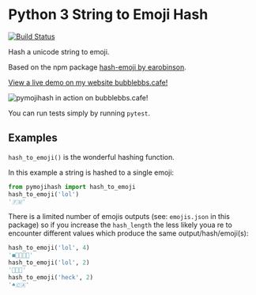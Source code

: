 # Python 3 String to Emoji Hash

[![Build
Status](https://travis-ci.org/lily-fyi/pymojihash.svg?branch=master)](https://travis-ci.org/lily-fyi/pymojihash)

Hash a unicode string to emoji.

Based on the npm package [hash-emoji by
earobinson](https://github.com/earobinson/hash-emoji).

[View a live demo on my website bubblebbs.cafe!](http://bubblebbs.cafe)

![pymojihash in action on bubblebbs.cafe!](https://i.imgur.com/7FlSOop.png)

You can run tests simply by running `pytest`.

## Examples

`hash_to_emoji()` is the wonderful hashing function.

In this example a string is hashed to a single emoji:

```python
from pymojihash import hash_to_emoji
hash_to_emoji('lol')
'🇫🇲'
```

There is a limited number of emojis outputs (see: `emojis.json` in this
package) so if you increase the `hash_length` the less likely youa re to
encounter different values which produce the same output/hash/emoji(s):

```python
hash_to_emoji('lol', 4)
'◼️🍕🍐🇫🇲'
hash_to_emoji('lol', 2)
'🍐🇫🇲'
hash_to_emoji('heck', 2)
'♠️🇨🇦'
```
